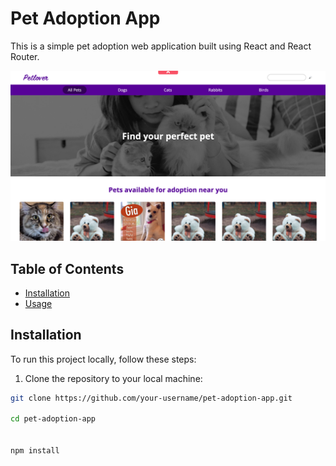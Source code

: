 # Pet Adoption App

This is a simple pet adoption web application built using React and React Router.

![Pet Adoption App Screenshot](./public/Screenshot%202024-05-03%20at%2015.04.18.png)

## Table of Contents

- [Installation](#installation)
- [Usage](#Usage)

## Installation

To run this project locally, follow these steps:

1. Clone the repository to your local machine:

```bash
git clone https://github.com/your-username/pet-adoption-app.git

cd pet-adoption-app


npm install

